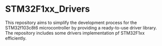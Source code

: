 # STM32F1xx_Drivers
This repository aims to simplify the development process for the STM32f103c8t6 microcontroller by providing a ready-to-use driver library. The repository includes some drivers implementation pf STM32F1xx efficiently.
